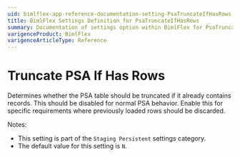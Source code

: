 ```yaml
---
uid: bimlflex-app-reference-documentation-setting-PsaTruncateIfHasRows
title: BimlFlex Settings Definition for PsaTruncateIfHasRows
summary: Documentation of settings option within BimlFlex for PsaTruncateIfHasRows
varigenceProduct: BimlFlex
varigenceArticleType: Reference
---
```


# Truncate PSA If Has Rows

Determines whether the PSA table should be truncated if it already contains records. This should be disabled for normal PSA behavior. Enable this for specific requirements where previously loaded rows should be discarded.

Notes:

* This setting is part of the `Staging Persistent` settings category.
* The default value for this setting is `N`.
